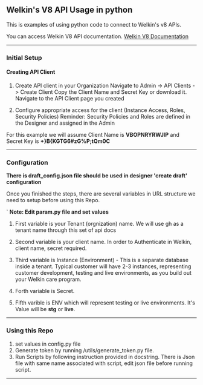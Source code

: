 
## Welkin's V8 API Usage in python


This is examples of using python code to connect to Welkin's v8 APIs.

You can access Welkin V8 API documentation.
[Welkin V8 Documentation](https://developers.welkinhealth.com/ "Welkin V8 Documentation")

---
### Initial Setup


#### Creating API Client
1. Create API client in your Organization
Navigate to Admin -> API Clients -> Create Client
Copy the Client Name and Secret Key or download it.
Navigate to the API Client page you created

2. Configure appropriate access for the client (Instance Access, Roles, Security Policies)
Reminder: Security Policies and Roles are defined in the Designer and assigned in the Admin

For this example we will assume Client Name is **VBOPNRYRWJIP** and Secret Key is **+}B{KGTG6#zG%P;tQm0C**

---
### Configuration

**There is draft_config.json file should be used in  designer 'create draft' configuration**

Once you finished the steps, there are several variables in URL structure we need to setup before using this Repo.

`
**Note: Edit param.py file and set values** 

1. First variable is your Tenant (orgnization) name. 
We will use gh as a tenant name through this set of api docs
   
2.  Second variable is your client name. 
In order to Authenticate in Welkin, client name, secret required.

3.  Third variable  is Instance (Environment) - This is a separate database inside a tenant. 
    Typical customer will have 2-3 instances, representing customer development, 
    testing and live environments, as you build out your Welkin care program.
    
4.  Forth variable is Secret.
5.  Fifth varible is ENV which will represent testing or live environments. 
    It's Value will be **stg** or **live**. 
    
---

### Using this Repo
1. set values in config.py file
2. Generate token by running /utils/generate_token.py file.
3. Run Scripts by following instruction provided in docstring. There is Json file with
same name associated with script, edit json file before running script.
   

---
